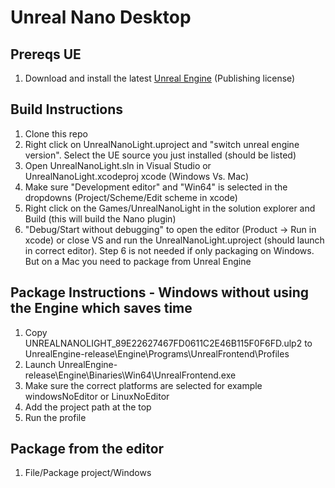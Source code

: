 # Unreal Nano Desktop

## Prereqs UE
1. Download and install the latest [Unreal Engine](https://www.unrealengine.com/en-US/download) (Publishing license)

## Build Instructions
1. Clone this repo
2. Right click on UnrealNanoLight.uproject and "switch unreal engine version". Select the UE source you just installed (should be listed)
3. Open UnrealNanoLight.sln in Visual Studio or UnrealNanoLight.xcodeproj xcode (Windows Vs. Mac)
4. Make sure "Development editor" and "Win64" is selected in the dropdowns (Project/Scheme/Edit scheme in xcode)
5. Right click on the Games/UnrealNanoLight in the solution explorer and Build (this will build the Nano plugin)
6. "Debug/Start without debugging" to open the editor (Product -> Run in xcode) or close VS and run the UnrealNanoLight.uproject (should launch in correct editor). Step 6 is not needed if only packaging on Windows. But on a Mac you need to package from Unreal Engine

## Package Instructions - Windows without using the Engine which saves time
1. Copy UNREALNANOLIGHT_89E22627467FD0611C2E46B115F0F6FD.ulp2 to UnrealEngine-release\Engine\Programs\UnrealFrontend\Profiles
2. Launch UnrealEngine-release\Engine\Binaries\Win64\UnrealFrontend.exe
3. Make sure the correct platforms are selected for example windowsNoEditor or LinuxNoEditor
4. Add the project path at the top
5. Run the profile

## Package from the editor
1. File/Package project/Windows